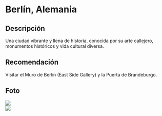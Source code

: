 # Berlín, Alemania

## Descripción
Una ciudad vibrante y llena de historia, conocida por su arte callejero, monumentos históricos y vida cultural diversa.

## Recomendación
Visitar el Muro de Berlín (East Side Gallery) y la Puerta de Brandeburgo.

## Foto
![](https://www.muyinteresante.com/wp-content/uploads/sites/5/2025/02/Recreacion-de-la-caida-del-Muro-de-Berlin.jpg)  
![](https://lh5.googleusercontent.com/p/AF1QipPm55AkrZnM-e4oO0ZeWkUgGBAUBtevT1q32Ckh=w270-h312-n-k-no)  
